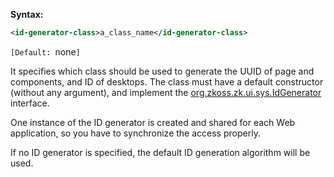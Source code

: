 **Syntax:**

```xml
<id-generator-class>a_class_name</id-generator-class>
```

`[Default: `none`]`

It specifies which class should be used to generate the UUID of page and
components, and ID of desktops. The class must have a default
constructor (without any argument), and implement the
[org.zkoss.zk.ui.sys.IdGenerator](https://www.zkoss.org/javadoc/latest/zk/org/zkoss/zk/ui/sys/IdGenerator.html)
interface.

One instance of the ID generator is created and shared for each Web
application, so you have to synchronize the access properly.

If no ID generator is specified, the default ID generation algorithm
will be used.


